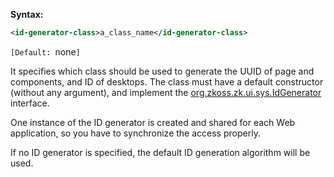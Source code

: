 **Syntax:**

```xml
<id-generator-class>a_class_name</id-generator-class>
```

`[Default: `none`]`

It specifies which class should be used to generate the UUID of page and
components, and ID of desktops. The class must have a default
constructor (without any argument), and implement the
[org.zkoss.zk.ui.sys.IdGenerator](https://www.zkoss.org/javadoc/latest/zk/org/zkoss/zk/ui/sys/IdGenerator.html)
interface.

One instance of the ID generator is created and shared for each Web
application, so you have to synchronize the access properly.

If no ID generator is specified, the default ID generation algorithm
will be used.


